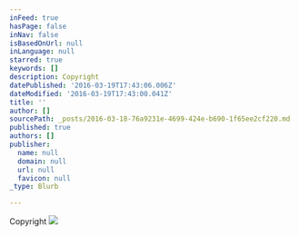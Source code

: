 ```yaml
---
inFeed: true
hasPage: false
inNav: false
isBasedOnUrl: null
inLanguage: null
starred: true
keywords: []
description: Copyright
datePublished: '2016-03-19T17:43:06.006Z'
dateModified: '2016-03-19T17:43:00.041Z'
title: ''
author: []
sourcePath: _posts/2016-03-18-76a9231e-4699-424e-b690-1f65ee2cf220.md
published: true
authors: []
publisher:
  name: null
  domain: null
  url: null
  favicon: null
_type: Blurb

---
```

Copyright
![](https://the-grid-user-content.s3-us-west-2.amazonaws.com/52a05ffc-b14e-48eb-96c4-3445d41a2c32.jpg)